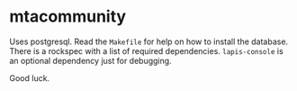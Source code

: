 # mtacommunity

Uses postgresql. Read the `Makefile` for help on how to install the database.
There is a rockspec with a list of required dependencies. `lapis-console` is an optional dependency just for debugging.

Good luck.

